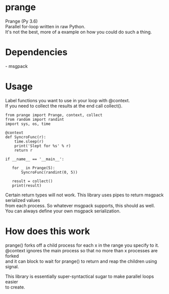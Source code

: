 # prange
Prange (Py 3.6)<br>
Parallel for-loop written in raw Python.<br>
It's not the best, more of a example on how you could do such a thing.<br>
<h1>Dependencies</h1>
- msgpack
<h1>Usage</h1>
Label functions you want to use in your loop with @context.<br>
If you need to collect the results at the end call collect().<br>

```
from prange import Prange, context, collect
from random import randint
import sys, os, time

@context
def SyncroFunc(r):
    time.sleep(r)
    print('Slept for %s' % r)
    return r

if __name__ == '__main__':

   for _ in Prange(5):
       SyncroFunc(randint(0, 5))

   result = collect()
   print(result)
```

Certain return types will not work. This library uses pipes to return msgpack serialized values<br>
from each process.
So whatever msgpack supports, this should as well.<br>
You can always define your own msgpack serialization.<br>
<h1>How does this work</h1>
prange() forks off a child process for each x in the range you specify to it.<br>
@context ignores the main process so that no more than x processes are forked<br>
and it can block to wait for prange() to return and reap the children using signal.<br>

This library is essentially super-syntactical sugar to make parallel loops easier<br>
to create.
